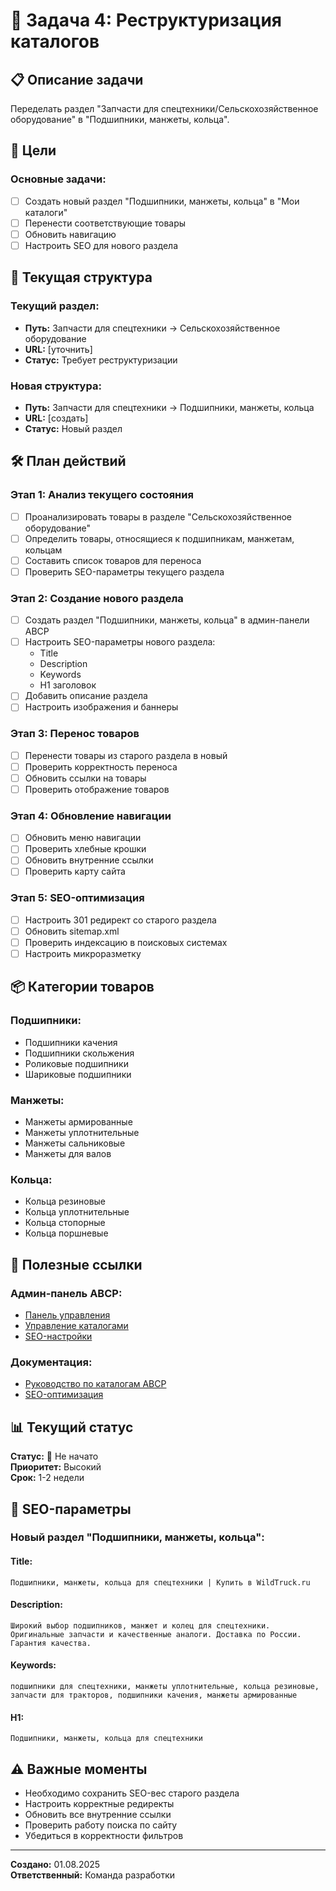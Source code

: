 # 🔧 Задача 4: Реструктуризация каталогов

## 📋 Описание задачи

Переделать раздел "Запчасти для спецтехники/Сельскохозяйственное оборудование" в "Подшипники, манжеты, кольца".

## 🎯 Цели

### Основные задачи:

- [ ] Создать новый раздел "Подшипники, манжеты, кольца" в "Мои каталоги"
- [ ] Перенести соответствующие товары
- [ ] Обновить навигацию
- [ ] Настроить SEO для нового раздела

## 📁 Текущая структура

### Текущий раздел:

- **Путь:** Запчасти для спецтехники → Сельскохозяйственное оборудование
- **URL:** [уточнить]
- **Статус:** Требует реструктуризации

### Новая структура:

- **Путь:** Запчасти для спецтехники → Подшипники, манжеты, кольца
- **URL:** [создать]
- **Статус:** Новый раздел

## 🛠️ План действий

### Этап 1: Анализ текущего состояния

- [ ] Проанализировать товары в разделе "Сельскохозяйственное оборудование"
- [ ] Определить товары, относящиеся к подшипникам, манжетам, кольцам
- [ ] Составить список товаров для переноса
- [ ] Проверить SEO-параметры текущего раздела

### Этап 2: Создание нового раздела

- [ ] Создать раздел "Подшипники, манжеты, кольца" в админ-панели ABCP
- [ ] Настроить SEO-параметры нового раздела:
  - Title
  - Description
  - Keywords
  - H1 заголовок
- [ ] Добавить описание раздела
- [ ] Настроить изображения и баннеры

### Этап 3: Перенос товаров

- [ ] Перенести товары из старого раздела в новый
- [ ] Проверить корректность переноса
- [ ] Обновить ссылки на товары
- [ ] Проверить отображение товаров

### Этап 4: Обновление навигации

- [ ] Обновить меню навигации
- [ ] Проверить хлебные крошки
- [ ] Обновить внутренние ссылки
- [ ] Проверить карту сайта

### Этап 5: SEO-оптимизация

- [ ] Настроить 301 редирект со старого раздела
- [ ] Обновить sitemap.xml
- [ ] Проверить индексацию в поисковых системах
- [ ] Настроить микроразметку

## 📦 Категории товаров

### Подшипники:

- Подшипники качения
- Подшипники скольжения
- Роликовые подшипники
- Шариковые подшипники

### Манжеты:

- Манжеты армированные
- Манжеты уплотнительные
- Манжеты сальниковые
- Манжеты для валов

### Кольца:

- Кольца резиновые
- Кольца уплотнительные
- Кольца стопорные
- Кольца поршневые

## 🔗 Полезные ссылки

### Админ-панель ABCP:

- [Панель управления](https://cp.abcp.ru/)
- [Управление каталогами](https://cp.abcp.ru/catalogs)
- [SEO-настройки](https://cp.abcp.ru/seo)

### Документация:

- [Руководство по каталогам ABCP](https://www.abcp.ru/wiki/Catalogs)
- [SEO-оптимизация](https://www.abcp.ru/wiki/SEO)

## 📊 Текущий статус

**Статус:** 🔴 Не начато  
**Приоритет:** Высокий  
**Срок:** 1-2 недели

## 📝 SEO-параметры

### Новый раздел "Подшипники, манжеты, кольца":

#### Title:

```
Подшипники, манжеты, кольца для спецтехники | Купить в WildTruck.ru
```

#### Description:

```
Широкий выбор подшипников, манжет и колец для спецтехники. Оригинальные запчасти и качественные аналоги. Доставка по России. Гарантия качества.
```

#### Keywords:

```
подшипники для спецтехники, манжеты уплотнительные, кольца резиновые, запчасти для тракторов, подшипники качения, манжеты армированные
```

#### H1:

```
Подшипники, манжеты, кольца для спецтехники
```

## ⚠️ Важные моменты

- Необходимо сохранить SEO-вес старого раздела
- Настроить корректные редиректы
- Обновить все внутренние ссылки
- Проверить работу поиска по сайту
- Убедиться в корректности фильтров

---

**Создано:** 01.08.2025  
**Ответственный:** Команда разработки
